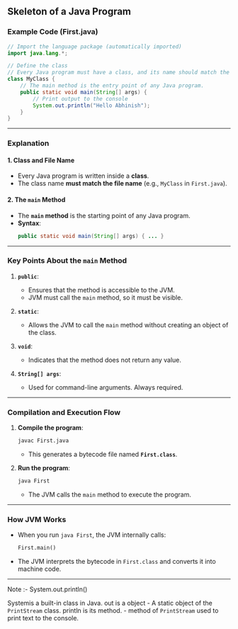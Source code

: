 ## Skeleton of a Java Program

### **Example Code (First.java)**

```java
// Import the language package (automatically imported)
import java.lang.*;

// Define the class
// Every Java program must have a class, and its name should match the file name.
class MyClass {
    // The main method is the entry point of any Java program.
    public static void main(String[] args) {
        // Print output to the console
        System.out.println("Hello Abhinish");
    }
}
```

---

### **Explanation**

#### **1. Class and File Name**
- Every Java program is written inside a **class**.
- The class name **must match the file name** (e.g., `MyClass` in `First.java`).

#### **2. The `main` Method**
- The **`main` method** is the starting point of any Java program.
- **Syntax**:  
  ```java
  public static void main(String[] args) { ... }
  ```

---

### **Key Points About the `main` Method**
1. **`public`**:  
   - Ensures that the method is accessible to the JVM.  
   - JVM must call the `main` method, so it must be visible.

2. **`static`**:  
   - Allows the JVM to call the `main` method without creating an object of the class.

3. **`void`**:  
   - Indicates that the method does not return any value.

4. **`String[] args`**:  
   - Used for command-line arguments. Always required.

---

### **Compilation and Execution Flow**
1. **Compile the program**:  
   ```cmd
   javac First.java
   ```
   - This generates a bytecode file named **`First.class`**.  

2. **Run the program**:  
   ```cmd
   java First
   ```
   - The JVM calls the `main` method to execute the program.

---

### **How JVM Works**
- When you run `java First`, the JVM internally calls:  
  ```cmd
  First.main()
  ```
- The JVM interprets the bytecode in `First.class` and converts it into machine code.

---





Note :- System.out.println()

Systemis a built-in class in Java.
out is a object - A static object of the `PrintStream` class.
println is its method. -  method of `PrintStream` used to print text to the console.






